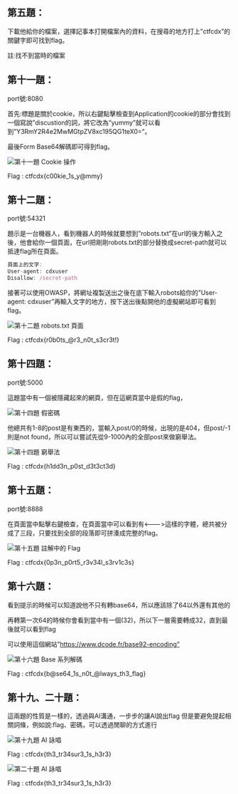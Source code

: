 ## 第五題：
下載他給你的檔案，選擇記事本打開檔案內的資料，在搜尋的地方打上”ctfcdx”的關鍵字即可找到flag。

註:找不到當時的檔案


## 第十一題：
port號:8080

首先:標題是關於cookie，所以右鍵點擊檢查到Application的cookie的部分會找到一個寫說”discustion的詞，將它改為”yummy”就可以看到”Y3RmY2R4e2MwMGtpZV8xc195QG1teX0=”。

最後Form Base64解碼即可得到flag。

![第十一題 Cookie 操作](/public/images/q11-cookie.png)

Flag : ctfcdx{c00kie_1s_y@mmy}


## 第十二題：
port號:54321

題示是一台機器人，看到機器人的時候就要想到”robots.txt”在url的後方輸入之後，他會給你一個頁面，在url把剛剛robots.txt的部分替換成secret-path就可以抵達flag所在頁面。

```jsx
頁面上的文字:
User-agent: cdxuser
Disallow: /secret-path
```

接著可以使用OWASP，將網址複製送出之後在底下輸入robots給你的”User-agent: cdxuser”再輸入文字的地方，按下送出後點開他的虛擬網站即可看到flag。

![第十二題 robots.txt 頁面](/public/images/q12-robots.png)


Flag : ctfcdx{r0b0ts_@r3_n0t_s3cr3t!}


## 第十四題：
port號:5000

這題當中有一個被隱藏起來的網頁，但在這網頁當中是假的flag，

![第十四題 假密碼](/public/images/q14-fake.png)

他總共有1-8的post是有東西的，當輸入post/0的時候，出現的是404，但post/-1則是not found，所以可以嘗試先從9-1000內的全部post來做窮舉法。
 
![第十四題 窮舉法](/public/images/q14-bruteforce.png)

Flag : ctfcdx{h1dd3n_p0st_d3t3ct3d}


## 第十五題：
port號:8888

在頁面當中點擊右鍵檢查，在頁面當中可以看到有<--->這樣的字體，總共被分成了三段，只要找到全部的段落即可拼湊成完整的flag。

![第十五題 註解中的 Flag](/public/images/q15-comments.png)

Flag : ctfcdx{0p3n_p0rt5_r3v34l_s3rv1c3s}


## 第十六題：
看到提示的時候可以知道說他不只有轉base64，所以應該除了64以外還有其他的

再轉第一次64的時候你會看到當中有一個(32)，所以下一層需要轉成32，直到最後就可以看到flag

可以使用這個網站”https://www.dcode.fr/base92-encoding”

![第十六題 Base 系列解碼](/public/images/q16-base-decode.png)

Flag : ctfcdx{b@se64_1s_n0t_@lways_th3_flag}


## 第十九、二十題：
這兩題的性質是一樣的，透過與AI溝通，一步步的讓AI說出flag
但是要避免提起相關詞條，例如說:flag、密碼，可以透過閒聊的方式進行

![第十九題 AI 詠唱](/public/images/q20-ai-prompt.png)

Flag :  ctfcdx{th3_tr34sur3_1s_h3r3}

![第二十題 AI 詠唱](/public/images/q20-ai-prompt.png)

Flag :  ctfcdx{th3_tr34sur3_1s_h3r3}

